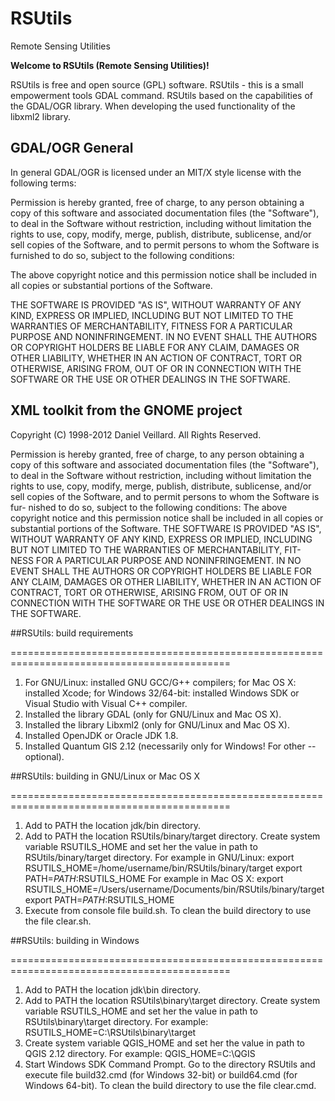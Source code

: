# RSUtils
Remote Sensing Utilities

**Welcome to RSUtils (Remote Sensing Utilities)!**

RSUtils is free and open source (GPL) software.
RSUtils - this is a small empowerment tools GDAL command. RSUtils based on the capabilities of the GDAL/OGR library. When developing the used functionality of the libxml2 library.

## GDAL/OGR General

In general GDAL/OGR is licensed under an MIT/X style license with the 
following terms:

Permission is hereby granted, free of charge, to any person obtaining a
copy of this software and associated documentation files (the "Software"),
to deal in the Software without restriction, including without limitation
the rights to use, copy, modify, merge, publish, distribute, sublicense,
and/or sell copies of the Software, and to permit persons to whom the
Software is furnished to do so, subject to the following conditions:

The above copyright notice and this permission notice shall be included
in all copies or substantial portions of the Software.

THE SOFTWARE IS PROVIDED "AS IS", WITHOUT WARRANTY OF ANY KIND, EXPRESS
OR IMPLIED, INCLUDING BUT NOT LIMITED TO THE WARRANTIES OF MERCHANTABILITY,
FITNESS FOR A PARTICULAR PURPOSE AND NONINFRINGEMENT. IN NO EVENT SHALL
THE AUTHORS OR COPYRIGHT HOLDERS BE LIABLE FOR ANY CLAIM, DAMAGES OR OTHER
LIABILITY, WHETHER IN AN ACTION OF CONTRACT, TORT OR OTHERWISE, ARISING
FROM, OUT OF OR IN CONNECTION WITH THE SOFTWARE OR THE USE OR OTHER
DEALINGS IN THE SOFTWARE.

## XML toolkit from the GNOME project

Copyright (C) 1998-2012 Daniel Veillard. All Rights Reserved.

Permission is hereby granted, free of charge, to any person obtaining a copy
of this software and associated documentation files (the "Software"), to deal
in the Software without restriction, including without limitation the rights
to use, copy, modify, merge, publish, distribute, sublicense, and/or sell
copies of the Software, and to permit persons to whom the Software is fur-
nished to do so, subject to the following conditions:
The above copyright notice and this permission notice shall be included in
all copies or substantial portions of the Software.
THE SOFTWARE IS PROVIDED "AS IS", WITHOUT WARRANTY OF ANY KIND, EXPRESS OR
IMPLIED, INCLUDING BUT NOT LIMITED TO THE WARRANTIES OF MERCHANTABILITY, FIT-
NESS FOR A PARTICULAR PURPOSE AND NONINFRINGEMENT. IN NO EVENT SHALL THE
AUTHORS OR COPYRIGHT HOLDERS BE LIABLE FOR ANY CLAIM, DAMAGES OR OTHER
LIABILITY, WHETHER IN AN ACTION OF CONTRACT, TORT OR OTHERWISE, ARISING FROM,
OUT OF OR IN CONNECTION WITH THE SOFTWARE OR THE USE OR OTHER DEALINGS IN
THE SOFTWARE.


##RSUtils: build requirements

============================================================================================

1. For GNU/Linux: installed GNU GCC/G++ compilers;
   for Mac OS X: installed Xcode;
   for Windows 32/64-bit: installed Windows SDK or Visual Studio with Visual C++ compiler.
2. Installed the library GDAL (only for GNU/Linux and Mac OS X).
3. Installed the library Libxml2 (only for GNU/Linux and Mac OS X).
4. Installed OpenJDK or Oracle JDK 1.8.
5. Installed Quantum GIS 2.12 (necessarily only for Windows! For other -- optional).


##RSUtils: building in GNU/Linux or Mac OS X

============================================================================================

1. Add to PATH the location jdk/bin directory.
2. Add to PATH the location RSUtils/binary/target directory. Create system variable 
RSUTILS_HOME and set her the value in path to RSUtils/binary/target directory.
For example in GNU/Linux: 
	export RSUTILS_HOME=/home/username/bin/RSUtils/binary/target
	export PATH=$PATH:$RSUTILS_HOME
For example in Mac OS X:
	export RSUTILS_HOME=/Users/username/Documents/bin/RSUtils/binary/target
	export PATH=$PATH:$RSUTILS_HOME
3. Execute from console file build.sh. To clean the build directory to use the file clear.sh.


##RSUtils: building in Windows

============================================================================================

1. Add to PATH the location jdk\bin directory.
2. Add to PATH the location RSUtils\binary\target directory. Create system variable 
RSUTILS_HOME and set her the value in path to RSUtils\binary\target directory.
For example: 
	RSUTILS_HOME=C:\RSUtils\binary\target
3. Create system variable QGIS_HOME and set her the value in path to QGIS 2.12 directory.
For example: 
	QGIS_HOME=C:\QGIS
4. Start Windows SDK Command Prompt. Go to the directory RSUtils and execute file 
build32.cmd (for Windows 32-bit) or build64.cmd (for Windows 64-bit).
To clean the build directory to use the file clear.cmd.
